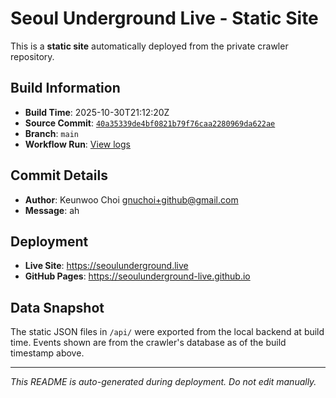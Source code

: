 # Seoul Underground Live - Static Site

This is a **static site** automatically deployed from the private crawler repository.

## Build Information

- **Build Time**: 2025-10-30T21:12:20Z
- **Source Commit**: [`40a35339de4bf0821b79f76caa2280969da622ae`](https://github.com/keunwoochoi/seoulunderground.live/commit/40a35339de4bf0821b79f76caa2280969da622ae)
- **Branch**: `main`
- **Workflow Run**: [View logs](https://github.com/keunwoochoi/seoulunderground.live/actions/runs/18955161827)

## Commit Details

- **Author**: Keunwoo Choi <gnuchoi+github@gmail.com>
- **Message**: ah

## Deployment

- **Live Site**: https://seoulunderground.live
- **GitHub Pages**: https://seoulunderground-live.github.io

## Data Snapshot

The static JSON files in `/api/` were exported from the local backend at build time.
Events shown are from the crawler's database as of the build timestamp above.

---

*This README is auto-generated during deployment. Do not edit manually.*
